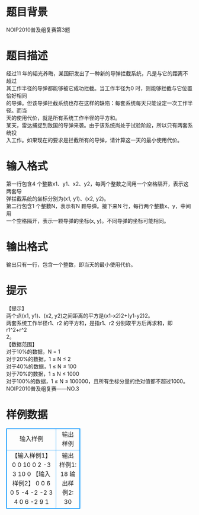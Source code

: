 # 

 
 # 题目背景 
NOIP2010普及组复赛第3题<BR> 

 
 # 题目描述 
经过11&nbsp;年的韬光养晦，某国研发出了一种新的导弹拦截系统，凡是与它的距离不超过<BR>其工作半径的导弹都能够被它成功拦截。当工作半径为0&nbsp;时，则能够拦截与它位置恰好相同<BR>的导弹。但该导弹拦截系统也存在这样的缺陷：每套系统每天只能设定一次工作半径。而当<BR>天的使用代价，就是所有系统工作半径的平方和。<BR>某天，雷达捕捉到敌国的导弹来袭。由于该系统尚处于试验阶段，所以只有两套系统投<BR>入工作。如果现在的要求是拦截所有的导弹，请计算这一天的最小使用代价。 

 
 # 输入格式 
第一行包含4&nbsp;个整数x1、y1、x2、y2，每两个整数之间用一个空格隔开，表示这两套导<BR>弹拦截系统的坐标分别为(x1,&nbsp;y1)、(x2,&nbsp;y2)。<BR>第二行包含1&nbsp;个整数N，表示有N&nbsp;颗导弹。接下来N&nbsp;行，每行两个整数x、y，中间用<BR>一个空格隔开，表示一颗导弹的坐标(x,&nbsp;y)。不同导弹的坐标可能相同。 

 
 # 输出格式 
输出只有一行，包含一个整数，即当天的最小使用代价。 

 
 # 提示 
【提示】<BR>两个点(x1,&nbsp;y1)、(x2,&nbsp;y2)之间距离的平方是(x1-x2)2+(y1-y2)2。<BR>两套系统工作半径r1、r2&nbsp;的平方和，是指r1、r2&nbsp;分别取平方后再求和，即r1^2+r^2<BR>2。<BR>【数据范围】<BR>对于10%的数据，N&nbsp;=&nbsp;1<BR>对于20%的数据，1&nbsp;≤&nbsp;N&nbsp;≤&nbsp;2<BR>对于40%的数据，1&nbsp;≤&nbsp;N&nbsp;≤&nbsp;100<BR>对于70%的数据，1&nbsp;≤&nbsp;N&nbsp;≤&nbsp;1000<BR>对于100%的数据，1&nbsp;≤&nbsp;N&nbsp;≤&nbsp;100000，且所有坐标分量的绝对值都不超过1000。NOIP2010普及组复赛——NO.3 
# 样例数据
<style>
        table,table tr th, table tr td { border:1px solid #0094ff; }
        table { width: 200px; min-height: 25px; line-height: 25px; text-align: center; border-collapse: collapse;}   
    </style>
<table>
	<tr>
		<td>输入样例</td>
		<td>输出样例</td>
	</tr>
<tr><td>【输入样例1】
0 0 10 0
2
-3 3
10 0
【输入样例2】
0 0 6 0
5
-4 -2
-2 3
4 0
6 -2
9 1</td><td>输出样例1:
18
输出样例2:
30
</td></tr></table>
